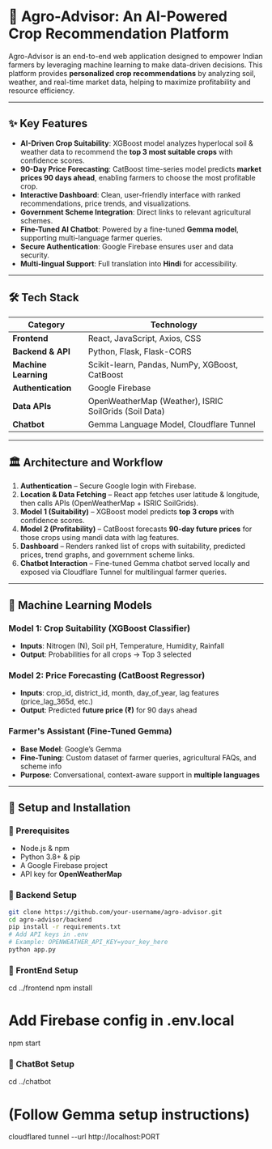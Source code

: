 # 🌾 Agro-Advisor: An AI-Powered Crop Recommendation Platform  

Agro-Advisor is an end-to-end web application designed to empower Indian farmers by leveraging machine learning to make data-driven decisions. This platform provides **personalized crop recommendations** by analyzing soil, weather, and real-time market data, helping to maximize profitability and resource efficiency.  

---

## ✨ Key Features  
- **AI-Driven Crop Suitability**: XGBoost model analyzes hyperlocal soil & weather data to recommend the **top 3 most suitable crops** with confidence scores.  
- **90-Day Price Forecasting**: CatBoost time-series model predicts **market prices 90 days ahead**, enabling farmers to choose the most profitable crop.  
- **Interactive Dashboard**: Clean, user-friendly interface with ranked recommendations, price trends, and visualizations.  
- **Government Scheme Integration**: Direct links to relevant agricultural schemes.  
- **Fine-Tuned AI Chatbot**: Powered by a fine-tuned **Gemma model**, supporting multi-language farmer queries.  
- **Secure Authentication**: Google Firebase ensures user and data security.  
- **Multi-lingual Support**: Full translation into **Hindi** for accessibility.  

---

## 🛠️ Tech Stack  
| Category          | Technology |
|-------------------|------------|
| **Frontend**      | React, JavaScript, Axios, CSS |
| **Backend & API** | Python, Flask, Flask-CORS |
| **Machine Learning** | Scikit-learn, Pandas, NumPy, XGBoost, CatBoost |
| **Authentication** | Google Firebase |
| **Data APIs**     | OpenWeatherMap (Weather), ISRIC SoilGrids (Soil Data) |
| **Chatbot**       | Gemma Language Model, Cloudflare Tunnel |

---

## 🏛️ Architecture and Workflow  
1. **Authentication** – Secure Google login with Firebase.  
2. **Location & Data Fetching** – React app fetches user latitude & longitude, then calls APIs (OpenWeatherMap + ISRIC SoilGrids).  
3. **Model 1 (Suitability)** – XGBoost model predicts **top 3 crops** with confidence scores.  
4. **Model 2 (Profitability)** – CatBoost forecasts **90-day future prices** for those crops using mandi data with lag features.  
5. **Dashboard** – Renders ranked list of crops with suitability, predicted prices, trend graphs, and government scheme links.  
6. **Chatbot Interaction** – Fine-tuned Gemma chatbot served locally and exposed via Cloudflare Tunnel for multilingual farmer queries.  

---

## 🧠 Machine Learning Models  

### Model 1: Crop Suitability (XGBoost Classifier)  
- **Inputs**: Nitrogen (N), Soil pH, Temperature, Humidity, Rainfall  
- **Output**: Probabilities for all crops → Top 3 selected  

### Model 2: Price Forecasting (CatBoost Regressor)  
- **Inputs**: crop_id, district_id, month, day_of_year, lag features (price_lag_365d, etc.)  
- **Output**: Predicted **future price (₹)** for 90 days ahead  

### Farmer's Assistant (Fine-Tuned Gemma)  
- **Base Model**: Google’s Gemma  
- **Fine-Tuning**: Custom dataset of farmer queries, agricultural FAQs, and scheme info  
- **Purpose**: Conversational, context-aware support in **multiple languages**  

---

## 🚀 Setup and Installation  

### 📌 Prerequisites  
- Node.js & npm  
- Python 3.8+ & pip  
- A Google Firebase project  
- API key for **OpenWeatherMap**  

### 🔧 Backend Setup  
```bash
git clone https://github.com/your-username/agro-advisor.git
cd agro-advisor/backend
pip install -r requirements.txt
# Add API keys in .env
# Example: OPENWEATHER_API_KEY=your_key_here
python app.py
```
### 👕 FrontEnd Setup  
cd ../frontend
npm install
# Add Firebase config in .env.local
npm start

###  🤖 ChatBot Setup
cd ../chatbot
# (Follow Gemma setup instructions)
cloudflared tunnel --url http://localhost:PORT
